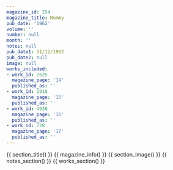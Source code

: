 ```yaml
---
magazine_id: 254
magazine_title: Mummy
pub_date: '1962'
volume: ''
number: null
month: ''
notes: null
pub_date1: 31/12/1962
pub_date2: null
image: null
works_included:
- work_id: 2625
  magazine_page: '14'
  published_as: ''
- work_id: 1918
  magazine_page: '15'
  published_as: ''
- work_id: 4930
  magazine_page: '16'
  published_as: ''
- work_id: 728
  magazine_page: '17'
  published_as: ''
---
```


{{ section_title() }}
{{ magazine_info() }}
{{ section_image() }}
{{ notes_section() }}
{{ works_section() }}
